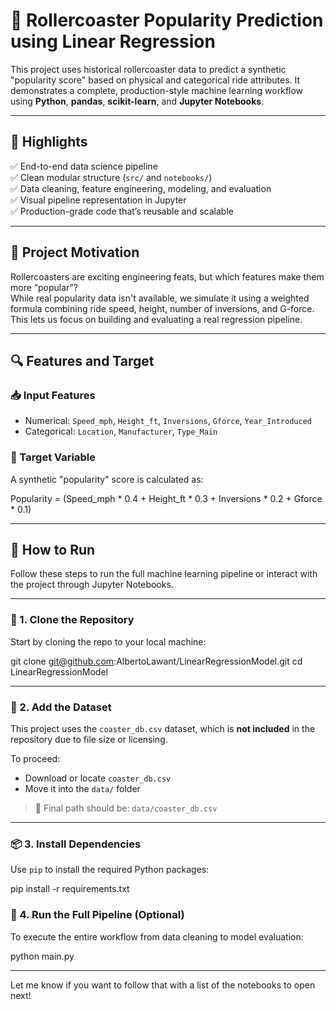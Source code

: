 # 🎢 Rollercoaster Popularity Prediction using Linear Regression

This project uses historical rollercoaster data to predict a synthetic "popularity score" based on physical and categorical ride attributes. It demonstrates a complete, production-style machine learning workflow using **Python**, **pandas**, **scikit-learn**, and **Jupyter Notebooks**.

---

## 📌 Highlights

✅ End-to-end data science pipeline  
✅ Clean modular structure (`src/` and `notebooks/`)  
✅ Data cleaning, feature engineering, modeling, and evaluation  
✅ Visual pipeline representation in Jupyter  
✅ Production-grade code that’s reusable and scalable

---

## 🧠 Project Motivation

Rollercoasters are exciting engineering feats, but which features make them more “popular”?  
While real popularity data isn't available, we simulate it using a weighted formula combining ride speed, height, number of inversions, and G-force. This lets us focus on building and evaluating a real regression pipeline.

---

## 🔍 Features and Target

### 📥 Input Features
- Numerical: `Speed_mph`, `Height_ft`, `Inversions`, `Gforce`, `Year_Introduced`
- Categorical: `Location`, `Manufacturer`, `Type_Main`

### 🎯 Target Variable
A synthetic "popularity" score is calculated as:

Popularity = (Speed_mph * 0.4 + Height_ft * 0.3 + Inversions * 0.2 + Gforce * 0.1)

---

## 🧪 How to Run

Follow these steps to run the full machine learning pipeline or interact with the project through Jupyter Notebooks.

---

### 🔁 1. Clone the Repository

Start by cloning the repo to your local machine:


git clone git@github.com:AlbertoLawant/LinearRegressionModel.git
cd LinearRegressionModel

---

### 📂 2. Add the Dataset

This project uses the `coaster_db.csv` dataset, which is **not included** in the repository due to file size or licensing.

To proceed:

- Download or locate `coaster_db.csv`
- Move it into the `data/` folder

> 📌 Final path should be: `data/coaster_db.csv`

---

### 📦 3. Install Dependencies

Use `pip` to install the required Python packages:


pip install -r requirements.txt

### 🚀 4. Run the Full Pipeline (Optional)

To execute the entire workflow from data cleaning to model evaluation:

python main.py

---

Let me know if you want to follow that with a list of the notebooks to open next!
